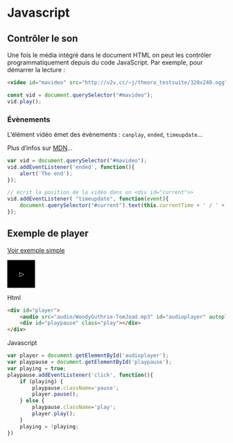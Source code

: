 # Javascript

## Contrôler le son

Une fois le média intégré dans le document HTML on peut les contrôler programmatiquement depuis du code JavaScript. Par exemple, pour démarrer la lecture :

```html
<video id="mavideo" src="http://v2v.cc/~j/theora_testsuite/320x240.ogg"></video>
```
```js
const vid = document.querySelector("#mavideo");
vid.play();
```

### Évènements

L’élément vidéo émet des évènements : `canplay`, `ended`, `timeupdate`…

Plus d’infos sur [MDN](https://developer.mozilla.org/fr/docs/Web/HTML/Utilisation_d'audio_et_video_en_HTML5)…

```js
var vid = document.querySelector("#mavideo");
vid.addEventListener('ended', function(){
    alert('The end');
});

// écrit la position de la vidéo dans un <div id="current">>
vid.addEventListener( "timeupdate", function(event){
    document.querySelector("#current").text(this.currentTime + ' / ' + this.duration)
});
```

## Exemple de player

[Voir exemple simple](https://codepen.io/jbidoret/pen/EbVRXd)

<div id="player">
<audio src="https://ubusound.memoryoftheworld.org/russian_avant2/23_el_lisitzsky_-_about_two_squares_-_a_suprematist_story_childrens_book_1920-22.mp3" id="audioplayer"></audio>
<div id="playpause" class="pause"></div>
</div>
<script type="text/javascript">
    var player = document.getElementById('audioplayer');
    var playpause = document.getElementById('playpause');
    var playing = false;
    playpause.addEventListener('click', function(){
      if (playing) {
        playpause.className='pause';
        player.pause();
      } else {
        playpause.className='play';
        player.play();
      }
      playing = !playing;
    })
</script>
<style type="text/css">
    #playpause { 
        font-family: sans-serif;
        background: black;
        color: white;
        height: 64px;
        width: 64px;
        line-height: 64px;
        text-align: center;
        cursor: pointer;
    }
    .play:before {
        content: "\02758 \02758";
    }
    .pause { text-indent:0.2em;}
    .pause:before {
        content: "\25B7";
    }
</style>

Html
```html
<div id="player">
    <audio src="audio/WoodyGuthrie-TomJoad.mp3" id="audioplayer" autoplay></audio>
    <div id="playpause" class="play"></div>
</div>
```
Javascript
```js
var player = document.getElementById('audioplayer');
var playpause = document.getElementById('playpause');
var playing = true;
playpause.addEventListener('click', function(){
    if (playing) {
        playpause.className='pause';
        player.pause();
    } else {
        playpause.className='play';
        player.play();
    }
    playing = !playing;
})
```

